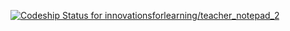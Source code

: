 [ ![Codeship Status for innovationsforlearning/teacher_notepad_2](https://codeship.com/projects/063e3620-a8d0-0132-0d55-0aa73f753338/status?branch=master)](https://codeship.com/projects/67513)